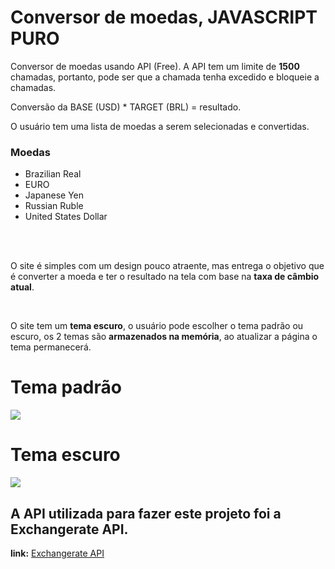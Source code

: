 <h1>Conversor de moedas, JAVASCRIPT PURO</h1>
<p>Conversor de moedas usando API (Free).
A API tem um limite de <b>1500</b> chamadas, portanto, pode ser que a chamada tenha excedido e bloqueie a chamadas.</p>

Conversão da BASE (USD) * TARGET (BRL) = resultado.

O usuário tem uma lista de moedas a serem selecionadas e convertidas.
<h3>Moedas</h3>
<ul>
  <li>Brazilian Real</li>
  <li>EURO</li>
  <li>Japanese Yen</li>
  <li>Russian Ruble</li>
  <li>United States Dollar</li>
</ul>

</br>
</br>

<p>O site é simples com um design pouco atraente, mas entrega o objetivo que é converter a moeda e ter o resultado na tela com base na <b>taxa de câmbio atual</b>.</p>
</br>
<p>O site tem um <b>tema escuro</b>, o usuário pode escolher o tema padrão ou escuro, os 2 temas são <b>armazenados na memória</b>, ao atualizar a página o tema permanecerá.</p>

<h1>Tema padrão</h1>
<img src="https://user-images.githubusercontent.com/102924541/180667581-abf6cf34-67b7-46fb-8942-8a071a32dd62.png"/>


<h1>Tema escuro</h1>
<img src="https://user-images.githubusercontent.com/102924541/180667600-82d05654-8d79-4aa2-9f99-753f3b0a5ee9.png"/>

<h2>A API utilizada para fazer este projeto foi a Exchangerate API.</h2>
<b>link:</b> <a href="https://www.exchangerate-api.com" target='_blank'>Exchangerate API</a>
